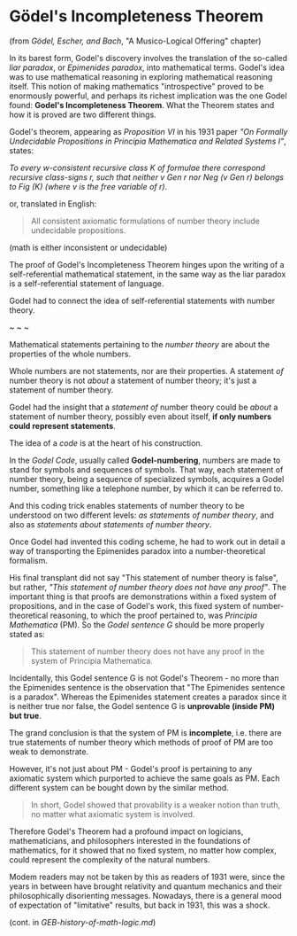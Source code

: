 # Gödel's Incompleteness Theorem

(from *Gödel, Escher, and Bach*, "A Musico-Logical Offering" chapter)

In its barest form, Godel's discovery involves the translation of the so-called *liar paradox*, or *Epimenides paradox*, into mathematical terms. Godel's idea was to use mathematical reasoning in exploring mathematical reasoning itself. This notion of making mathematics "introspective" proved to be enormously powerful, and perhaps its richest implication was the one Godel found: **Godel's Incompleteness Theorem**. What the Theorem states and how it is proved are two different things.

Godel's theorem, appearing as *Proposition VI* in his 1931 paper *"On Formally Undecidable Propositions in Principia Mathematica and Related Systems I"*, states:

*To every w-consistent recursive class K of formulae there correspond recursive class-signs r, such that neither v Gen r nor Neg (v Gen r) belongs to Fig (K) (where v is the free variable of r)*.

or, translated in English:

> All consistent axiomatic formulations of number theory include undecidable propositions.

(math is either inconsistent or undecidable)

The proof of Godel's Incompleteness Theorem hinges upon the writing of a self-referential mathematical statement, in the same way as the liar paradox is a self-referential statement of language.

Godel had to connect the idea of self-referential statements with number theory.

~ ~ ~

Mathematical statements pertaining to the *number theory* are about the properties of the whole numbers.

Whole numbers are not statements, nor are their properties. A statement *of* number theory is not *about* a statement of number theory; it's just a statement of number theory.

Godel had the insight that a *statement of* number theory could be *about* a statement of number theory, possibly even about itself, **if only numbers could represent statements**.

The idea of a *code* is at the heart of his construction.

In the *Godel Code*, usually called **Godel-numbering**, numbers are made to stand for symbols and sequences of symbols. That way, each statement of number theory, being a sequence of specialized symbols, acquires a Godel number, something like a telephone number, by which it can be referred to.

And this coding trick enables statements of number theory to be understood on two different levels: *as statements of number theory*, and also as *statements about statements of number theory*.

Once Godel had invented this coding scheme, he had to work out in detail a way of transporting the Epimenides paradox into a number-theoretical formalism.

His final transplant did not say "This statement of number theory is false", but rather, *"This statement of number theory does not have any proof"*. The important thing is that proofs are demonstrations within a fixed system of propositions, and in the case of Godel's work, this fixed system of number-theoretical reasoning, to which the proof pertained to, was *Principia Mathematica* (PM). So the *Godel sentence G* should be more properly stated as:

> This statement of number theory does not have any proof in the system of Principia Mathematica.

Incidentally, this Godel sentence G is not Godel's Theorem - no more than the Epimenides sentence is the observation that "The Epimenides sentence is a paradox". Whereas the Epimenides statement creates a paradox since it is neither true nor false, the Godel sentence G is **unprovable (inside PM) but true**.

The grand conclusion is that the system of PM is **incomplete**, i.e. there are true statements of number theory which methods of proof of PM are too weak to demonstrate.

However, it's not just about PM - Godel's proof is pertaining to any axiomatic system which purported to achieve the same goals as PM. Each different system can be bought down by the similar method.

> In short, Godel showed that provability is a weaker notion than truth, no matter what axiomatic system is involved.

Therefore Godel's Theorem had a profound impact on logicians, mathematicians, and philosophers interested in the foundations of mathematics, for it showed that no fixed system, no matter how complex, could represent the complexity of the natural numbers.

Modem readers may not be taken by this as readers of 1931 were, since the years in between have brought relativity and quantum mechanics and their philosophically disorienting messages. Nowadays, there is a general mood of expectation of "limitative" results, but back in 1931, this was a shock.

(cont. in *GEB-history-of-math-logic.md*)
